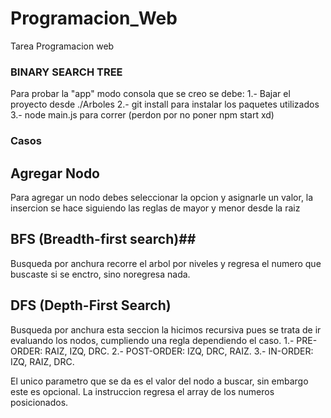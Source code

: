 # Programacion_Web
Tarea Programacion web

### BINARY SEARCH TREE ###
Para probar la "app" modo consola que se creo se debe:
  1.- Bajar el proyecto desde ./Arboles
  2.- git install   para instalar los paquetes utilizados
  3.- node main.js   para correr (perdon por no poner npm start xd)
  
 ### Casos
 
 ## Agregar Nodo ##
 Para agregar un nodo debes seleccionar la opcion y asignarle un valor, la insercion se hace siguiendo las reglas de mayor y menor desde la raiz
 
 ## BFS (Breadth-first search)##
 Busqueda por anchura recorre el arbol por niveles y regresa el numero que buscaste si se enctro, sino noregresa nada.
 
 ## DFS (Depth-First Search) ##
 
 Busqueda por anchura esta seccion la hicimos recursiva pues se trata de ir evaluando los nodos, cumpliendo una regla dependiendo el caso.
  1.- PRE-ORDER: RAIZ, IZQ, DRC.
  2.- POST-ORDER: IZQ, DRC, RAIZ.
  3.- IN-ORDER: IZQ, RAIZ, DRC.
  
 El unico parametro que se da es el valor del nodo a buscar, sin embargo este es opcional.
 La instruccion regresa el array de los numeros posicionados.
  
  
